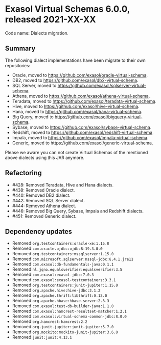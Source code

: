 # Exasol Virtual Schemas 6.0.0, released 2021-XX-XX

Code name: Dialects migration.

## Summary

The following dialect implementations have been migrate to their own repositories:

- Oracle, moved to https://github.com/exasol/oracle-virtual-schema.
- DB2, moved to https://github.com/exasol/db2-virtual-schema.
- SQL Server, moved to https://github.com/exasol/sqlserver-virtual-schema.
- Athena, moved to https://github.com/exasol/athena-virtual-schema.
- Teradata, moved to https://github.com/exasol/teradata-virtual-schema.
- Hive, moved to https://github.com/exasol/hive-virtual-schema.
- Hana, moved to https://github.com/exasol/hana-virtual-schema.
- Big Query, moved to https://github.com/exasol/bigquery-virtual-schema.
- Sybase, moved to https://github.com/exasol/sybase-virtual-schema.
- Redshift, moved to https://github.com/exasol/redshift-virtual-schema.
- Impala, moved to https://github.com/exasol/impala-virtual-schema.
- Generic, moved to https://github.com/exasol/generic-virtual-schema.

Please we aware you can not create Virtual Schemas of the mentioned above dialects using this JAR anymore.

## Refactoring

* #428: Removed Teradata, Hive and Hana dialects.
* #438: Removed Oracle dialect.
* #440: Removed DB2 dialect.
* #442: Removed SQL Server dialect.
* #444: Removed Athena dialect.
* #446: Removed Big Query, Sybase, Impala and Redshift dialects.
* #451: Removed Generic dialect.

## Dependency updates

* Removed `org.testcontainers:oracle-xe:1.15.0`
* Removed `com.oracle.ojdbc:ojdbc8:19.3.0.0`
* Removed `org.testcontainers:mssqlserver:1.15.0`
* Removed `com.microsoft.sqlserver:mssql-jdbc:8.4.1.jre11`
* Removed `com.exasol:db-fundamentals-java:0.1.1`
* Removed `nl.jqno.equalsverifier:equalsverifier:3.5`
* Removed `com.exasol:exasol-jdbc:7.0.3`
* Removed `com.exasol:exasol-testcontainers:3.3.1`
* Removed `org.testcontainers:junit-jupiter:1.15.0`
* Removed `org.apache.hive:hive-jdbc:3.1.2`
* Removed `org.apache.thrift:libthrift:0.13.0`
* Removed `org.apache.hbase:hbase-server:2.3.3`
* Removed `com.exasol:test-db-builder-java:1.1.0`
* Removed `com.exasol:hamcrest-resultset-matcher:1.2.1`
* Removed `com.exasol:virtual-schema-common-jdbc:8.0.0`
* Removed `org.hamcrest:hamcrest:2.2`
* Removed `org.junit.jupiter:junit-jupiter:5.7.0`
* Removed `org.mockito:mockito-junit-jupiter:3.6.0`
* Removed `junit:junit:4.13.1`